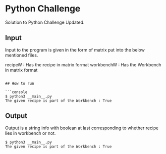 # Python Challenge

Solution to Python Challenge Updated.

## Input

Input to the program is given in the form of matrix put into the below mentioned files.

recipeW : Has the recipe in matrix format
workbenchW : Has the Workbench in matrix format
```

## How to run

```console
$ python3 __main__.py
The given recipe is part of the Workbench : True
```

## Output
Output is a string info with boolean at last corresponding to whether recipe lies in workbench or not.

```console
$ python3 __main__.py
The given recipe is part of the Workbench : True
```
